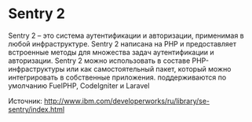 # Sentry 2

Sentry 2 – это система аутентификации и авторизации, применимая в любой инфраструктуре. Sentry 2 написана на PHP и предоставляет встроенные методы для множества задач аутентификации и авторизации.
Sentry 2 можно использовать в составе PHP-инфраструктуры или как самостоятельный пакет, который можно интегрировать в собственные приложения. поддерживаются по умолчанию FuelPHP, CodeIgniter и Laravel

Источник:
http://www.ibm.com/developerworks/ru/library/se-sentry/index.html